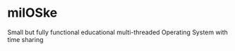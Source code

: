 # milOSke
 Small but fully functional educational multi-threaded Operating System with time sharing
